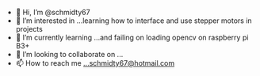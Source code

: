 - 👋 Hi, I’m @schmidty67
- 👀 I’m interested in ...learning how to interface and use stepper motors in projects
- 🌱 I’m currently learning ...and failing on loading opencv on raspberry pi B3+
- 💞️ I’m looking to collaborate on ...
- 📫 How to reach me ...schmidty67@hotmail.com

<!---
schmidty67/schmidty67 is a ✨ special ✨ repository because its `README.md` (this file) appears on your GitHub profile.
You can click the Preview link to take a look at your changes.
--->
